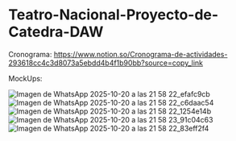# Teatro-Nacional-Proyecto-de-Catedra-DAW

Cronograma:
https://www.notion.so/Cronograma-de-actividades-293618cc4c3d8073a5ebdd4b4f1b90bb?source=copy_link

MockUps:

![Imagen de WhatsApp 2025-10-20 a las 21 58 22_efafc9cb](https://github.com/user-attachments/assets/794da932-02bb-46c8-9099-57ebda1197e2)
![Imagen de WhatsApp 2025-10-20 a las 21 58 22_c6daac54](https://github.com/user-attachments/assets/bdc1b06e-79df-4d54-b133-7fb0ceb157e6)
![Imagen de WhatsApp 2025-10-20 a las 21 58 22_1254e14b](https://github.com/user-attachments/assets/0c048747-bcfb-4e66-b4c2-d56ed4a91fd9)
![Imagen de WhatsApp 2025-10-20 a las 21 58 23_91c04c63](https://github.com/user-attachments/assets/df2d43a0-a803-4789-9251-5a3e85f90c06)
![Imagen de WhatsApp 2025-10-20 a las 21 58 22_83eff2f4](https://github.com/user-attachments/assets/a927e438-5c63-483a-8a87-dad05e7d224f)
